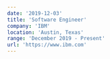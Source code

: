 ```yaml
---
date: '2019-12-03'
title: 'Software Engineer'
company: 'IBM'
location: 'Austin, Texas'
range: 'December 2019 - Present'
url: 'https://www.ibm.com'
---
```

